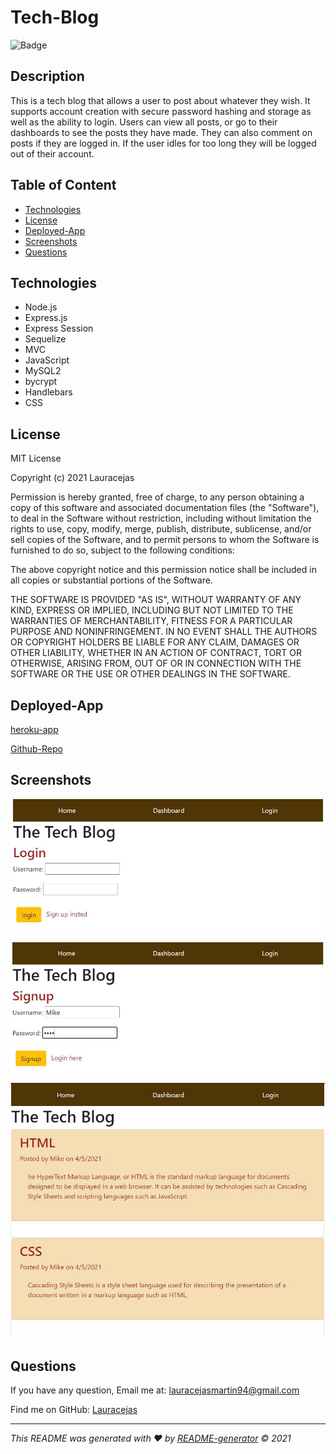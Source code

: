 # Tech-Blog
![Badge](https://img.shields.io/badge/License-MIT-blue.svg)

## Description
This is a tech blog that allows a user to post about whatever they wish. It supports account creation with secure password hashing and storage as well as the ability to login. Users can view all posts, or go to their dashboards to see the posts they have made. They can also comment on posts if they are logged in. If the user idles for too long they will be logged out of their account.

## Table of Content
  - [Technologies](#Technologies)
  - [License](#license)
  - [Deployed-App](#Deployed-App)
  - [Screenshots](#Screenshots)
  - [Questions](#questions)

## Technologies
- Node.js
- Express.js
- Express Session
- Sequelize
- MVC
- JavaScript
- MySQL2
- bycrypt
- Handlebars
- CSS

## License
MIT License

Copyright (c) 2021 Lauracejas

Permission is hereby granted, free of charge, to any person obtaining a copy
of this software and associated documentation files (the "Software"), to deal
in the Software without restriction, including without limitation the rights
to use, copy, modify, merge, publish, distribute, sublicense, and/or sell
copies of the Software, and to permit persons to whom the Software is
furnished to do so, subject to the following conditions:

The above copyright notice and this permission notice shall be included in all
copies or substantial portions of the Software.

THE SOFTWARE IS PROVIDED "AS IS", WITHOUT WARRANTY OF ANY KIND, EXPRESS OR
IMPLIED, INCLUDING BUT NOT LIMITED TO THE WARRANTIES OF MERCHANTABILITY,
FITNESS FOR A PARTICULAR PURPOSE AND NONINFRINGEMENT. IN NO EVENT SHALL THE
AUTHORS OR COPYRIGHT HOLDERS BE LIABLE FOR ANY CLAIM, DAMAGES OR OTHER
LIABILITY, WHETHER IN AN ACTION OF CONTRACT, TORT OR OTHERWISE, ARISING FROM,
OUT OF OR IN CONNECTION WITH THE SOFTWARE OR THE USE OR OTHER DEALINGS IN THE
SOFTWARE.


## Deployed-App
[heroku-app](https://laura-tech-blog.herokuapp.com/)

[Github-Repo](https://github.com/Lauracejas/14-Tech-Blog)

## Screenshots
![Screenshots](./public/images/login.JPG)

![Screenshots](./public/images/signup.JPG)

![Screenshots](./public/images/tech.JPG)

## Questions
  If you have any question, Email me at: lauracejasmartin94@gmail.com 
  
  Find me on GitHub: [Lauracejas](https://github.com/Lauracejas)   
  
  ---

   _This README was generated with ❤️ by [README-generator](https://github.com/Lauracejas/Professional-README-Generator) © 2021_